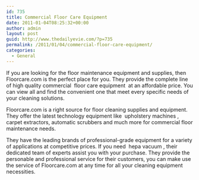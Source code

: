 ```yaml
---
id: 735
title: Commercial Floor Care Equipment
date: 2011-01-04T08:25:32+00:00
author: admin
layout: post
guid: http://www.thedailyevie.com/?p=735
permalink: /2011/01/04/commercial-floor-care-equipment/
categories:
  - General
---
```

If you are looking for the floor maintenance equipment and supplies, then Floorcare.com is the perfect place for you. They provide the complete line of high quality commercial &nbsp;floor care equipment&nbsp; at an affordable price. You can view all and find the convenient one that meet every specific needs of your cleaning solutions.

Floorcare.com is a right source for floor cleaning supplies and equipment. They offer the latest technology equipment like &nbsp;upholstery machines&nbsp;, carpet extractors, automatic scrubbers and much more for commercial floor maintenance needs.

They have the leading brands of professional-grade equipment for a variety of applications at competitive prices. If you need &nbsp;hepa vacuum&nbsp;, their dedicated team of experts assist you with your purchase. They provide the personable and professional service for their customers, you can make use the service of Floorcare.com at any time for all your cleaning equipment necessities.